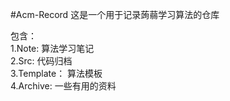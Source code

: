 #Acm-Record
这是一个用于记录蒟蒻学习算法的仓库

包含：<br/>
  1.Note:      算法学习笔记<br/>
  2.Src:       代码归档<br/>
  3.Template： 算法模板<br/>
  4.Archive:   一些有用的资料<br/>

